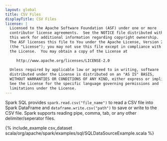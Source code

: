 ```yaml
---
layout: global
title: CSV Files
displayTitle: CSV Files
license: |
  Licensed to the Apache Software Foundation (ASF) under one or more
  contributor license agreements.  See the NOTICE file distributed with
  this work for additional information regarding copyright ownership.
  The ASF licenses this file to You under the Apache License, Version 2.0
  (the "License"); you may not use this file except in compliance with
  the License.  You may obtain a copy of the License at
 
     http://www.apache.org/licenses/LICENSE-2.0
 
  Unless required by applicable law or agreed to in writing, software
  distributed under the License is distributed on an "AS IS" BASIS,
  WITHOUT WARRANTIES OR CONDITIONS OF ANY KIND, either express or implied.
  See the License for the specific language governing permissions and
  limitations under the License.
---
```


<div class="codetabs">

<div data-lang="scala"  markdown="1">

Spark SQL provides `spark.read.csv("file_name")` to read a CSV file into Spark DataFrame and `dataframe.write.csv("path")` to save or write to the CSV file. Spark supports reading pipe, comma, tab, or any other delimiter/seperator files.

{% include_example csv_dataset scala/org/apache/spark/examples/sql/SQLDataSourceExample.scala %}

</div>

</div>
